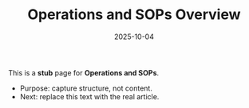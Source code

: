 ﻿---
title: "Operations and SOPs Overview"
description: "Stub â€” outline for Operations and SOPs. Replace with real content."
date: "2025-10-04"
draft: false
tags: ["stub","wiki"]
topics: ["operations-and-sops"]
audiences: ["beginner"]
---
This is a **stub** page for **Operations and SOPs**. 

- Purpose: capture structure, not content.
- Next: replace this text with the real article.


